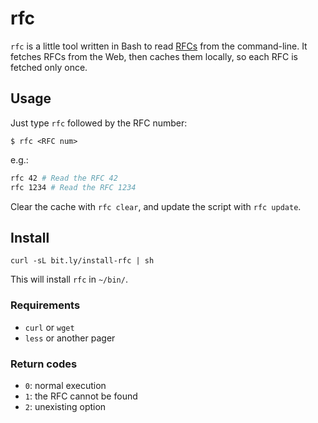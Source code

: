 # rfc

`rfc` is a little tool written in Bash to read [RFCs][ietf-rfc] from the
command-line. It fetches RFCs from the Web, then caches them locally, so each RFC
is fetched only once.

[ietf-rfc]: http://www.ietf.org/rfc.html

## Usage

Just type `rfc` followed by the RFC number:

```
$ rfc <RFC num>
```

e.g.:

```sh
rfc 42 # Read the RFC 42
rfc 1234 # Read the RFC 1234
```

Clear the cache with `rfc clear`, and update the script with `rfc update`.

## Install

```
curl -sL bit.ly/install-rfc | sh
```

This will install `rfc` in `~/bin/`.

### Requirements

- `curl` or `wget`
- `less` or another pager

### Return codes

- `0`: normal execution
- `1`: the RFC cannot be found
- `2`: unexisting option
